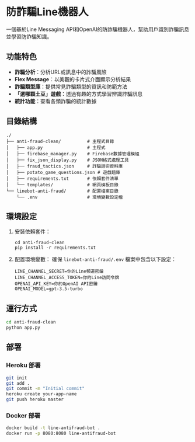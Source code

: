 # 防詐騙Line機器人

一個基於Line Messaging API和OpenAI的防詐騙機器人，幫助用戶識別詐騙訊息並學習防詐騙知識。

## 功能特色

- **詐騙分析**：分析URL或訊息中的詐騙風險
- **Flex Message**：以美觀的卡片式介面顯示分析結果
- **詐騙類型庫**：提供常見詐騙類型的資訊和防範方法
- **「選哪顆土豆」遊戲**：透過有趣的方式學習辨識詐騙訊息
- **統計功能**：查看各類詐騙的統計數據

## 目錄結構

```
./
├── anti-fraud-clean/          # 主程式目錄
│   ├── app.py                 # 主程式
│   ├── firebase_manager.py    # Firebase數據管理模組
│   ├── fix_json_display.py    # JSON格式處理工具
│   ├── fraud_tactics.json     # 詐騙話術資料庫
│   ├── potato_game_questions.json # 遊戲題庫
│   ├── requirements.txt       # 依賴套件清單
│   └── templates/             # 網頁模板目錄
└── linebot-anti-fraud/        # 配置檔案目錄
    └── .env                   # 環境變數設定檔
```

## 環境設定

1. 安裝依賴套件：
   ```
   cd anti-fraud-clean
   pip install -r requirements.txt
   ```

2. 配置環境變數：
   確保 `linebot-anti-fraud/.env` 檔案中包含以下設定：
   ```
   LINE_CHANNEL_SECRET=你的Line頻道密鑰
   LINE_CHANNEL_ACCESS_TOKEN=你的Line訪問令牌
   OPENAI_API_KEY=你的OpenAI API密鑰
   OPENAI_MODEL=gpt-3.5-turbo
   ```

## 運行方式

```bash
cd anti-fraud-clean
python app.py
```

## 部署

### Heroku 部署
```bash
git init
git add .
git commit -m "Initial commit"
heroku create your-app-name
git push heroku master
```

### Docker 部署
```bash
docker build -t line-antifraud-bot .
docker run -p 8080:8080 line-antifraud-bot
``` 